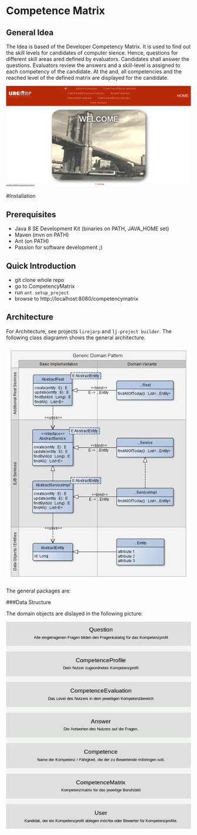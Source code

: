 # Competence Matrix
## General Idea ##
The Idea is based of the Developer Competency Matrix. It is used to find out the skill levels for candidates of computer sience. Hence, questions for different skill areas ared defined by evaluators. Candidates shall answer the questions. Evaluators review the answers and a skill-level is assigned to each competency of the candidate. At the and, all competencies and the reached level of the defined matrix are displayed for the candidate.

![](https://github.com/witchpou/competencematrix/blob/master/docs/images/CompetencyMatrix.png?raw=true)


#Installation
## Prerequisites ##
* Java 8 SE Development Kit (binaries on PATH, JAVA_HOME set)
* Maven (mvn on PATH)
* Ant (on PATH)
* Passion for software development ;)

## Quick Introduction ##

* git clone whole repo
* go to CompetencyMatrix
* run ```ant setup_project```
* browse to http://localhost:8080/competencymatrix

## Architecture ##
For Architecture, see projects `lirejarp` and `lj-project builder`. The following class diagramm shows the general architecture.

![](https://github.com/witchpou/competencematrix/blob/master/docs/images/genericDomainPattern.png?raw=true)

The general packages are:

###Data Structure

The domain objects are dislayed in the following picture:

![](https://github.com/witchpou/competencematrix/blob/master/docs/images/domainobjects.png?raw=true)
